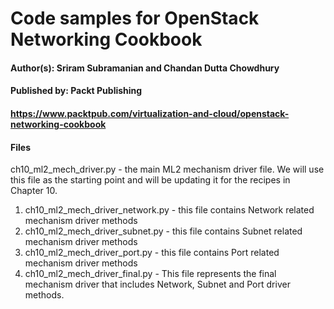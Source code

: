 # Code samples for OpenStack Networking Cookbook
#### Author(s): Sriram Subramanian and Chandan Dutta Chowdhury
#### Published by: Packt Publishing

#### https://www.packtpub.com/virtualization-and-cloud/openstack-networking-cookbook

#### Files
ch10_ml2_mech_driver.py - the main ML2 mechanism driver file. We will use this file as the starting point and will be updating it for the recipes in Chapter 10.
1. ch10_ml2_mech_driver_network.py - this file contains Network related mechanism driver methods
2. ch10_ml2_mech_driver_subnet.py - this file contains Subnet related mechanism driver methods
3. ch10_ml2_mech_driver_port.py - this file contains Port related mechanism driver methods
4. ch10_ml2_mech_driver_final.py - This file represents the final mechanism driver that includes Network, Subnet and Port driver methods.
